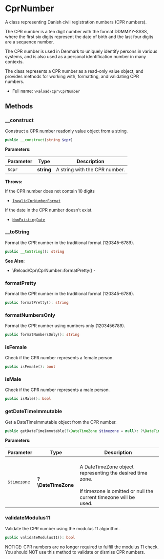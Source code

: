 
# CprNumber

A class representing Danish civil registration numbers (CPR
numbers).

The CPR number is a ten digit number with the format DDMMYY-SSSS, where
the first six digits represent the date of birth and the last four digits
are a sequence number.

The CPR number is used in Denmark to uniquely identify persons in
various systems, and is also used as a personal identification number
in many contexts.

The class represents a CPR number as a read-only value object, and
provides methods for working with, formatting, and validating CPR
numbers.

* Full name: `\Reload\Cpr\CprNumber`

## Methods

### __construct

Construct a CPR number readonly value object from a string.

```php
public __construct(string $cpr)
```

**Parameters:**

| Parameter | Type | Description |
|-----------|------|-------------|
| `$cpr` | **string** | A string with the CPR number. |

**Throws:**
<p>If the CPR number does not
contain 10 digits</p>

- [`InvalidCprNumberFormat`](src/Exception/InvalidCprNumberFormat.php)
<p>If the date in the CPR number doesn't
exist.</p>

- [`NonExistingDate`](src/Exception/NonExistingDate.php)

### __toString

Format the CPR number in the traditional format (120345-6789).

```php
public __toString(): string
```

**See Also:**

* \Reload\Cpr\CprNumber::formatPretty() - 

### formatPretty

Format the CPR number in the traditional format (120345-6789).

```php
public formatPretty(): string
```

### formatNumbersOnly

Format the CPR number using numbers only (1203456789).

```php
public formatNumbersOnly(): string
```

### isFemale

Check if the CPR number represents a female person.

```php
public isFemale(): bool
```

### isMale

Check if the CPR number represents a male person.

```php
public isMale(): bool
```

### getDateTimeImmutable

Get a DateTimeImmutable object from the CPR number.

```php
public getDateTimeImmutable(?\DateTimeZone $timezone = null): ?\DateTimeImmutable
```

**Parameters:**

| Parameter | Type | Description |
|-----------|------|-------------|
| `$timezone` | **?\DateTimeZone** | <br />A DateTimeZone object representing the desired time zone.<br /><br />If timezone is omitted or null the current timezone will be<br />used. |

### validateModulus11

Validate the CPR number using the modulus 11 algorithm.

```php
public validateModulus11(): bool
```

NOTICE: CPR numbers are no longer required to fulfill the modulus
11 check. You should NOT use this method to validate or dismiss
CPR numbers.

